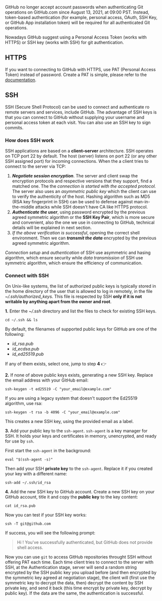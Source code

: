 GitHub no longer accept account passwords when authenticating Git operations on GitHub.com since August 13, 2021, at 09:00 PST. Instead, token-based authentication (for example, personal access, OAuth, SSH Key, or GitHub App installation token) will be required for all authenticated Git operations.

Nowadays GitHub suggest using a Personal Access Token (works with HTTPS) or SSH key (works with SSH) for git authentication.

## HTTPS

If you want to connecting to GitHub with HTTPS, use PAT (Personal Access Token) instead of password. Create a PAT is simple, please refer to the [documentation](https://docs.github.com/en/authentication/keeping-your-account-and-data-secure/creating-a-personal-access-token).

## SSH

SSH (Secure Shell Protocol) can be used to connect and authenticate ro remote servers and services, include GitHub. The advantage of SSH keys is that you can connect to GitHub without supplying your username and personal access token at each visit. You can also use an SSH key to sign commits.

### How does SSH work

SSH applications are based on a **client–server** architecture. SSH operates on TCP port 22 by default. The host (server) listens on port 22 (or any other SSH assigned port) for incoming connections. When the a client tries to connect to the server via TCP:

1. _**Negotiate session encryption**_. The server and client swap the encryption protocols and respective versions that they support, find a matched one. The the _connection is started with the accepted protocol._ The server also uses an _asymmetric public key_ which the client can use to verify the authenticity of the host. Hashing algorithm such as MD5 (RSA key fingerprint in SSH) can be used to defense against man-in-the-middle attacks while SSH doesn't have CA like HTTPS protocol.
2. **_Authenticate the user_**, using password encrypted by the previous agreed symmetric algorithm or the **SSH Key Pair**, which is more secure and convenient, also the one we use in connecting to GitHub, technical details will be explained in next section.
3. _If the above verification is successful_, opening the correct shell environment. Then we can _**transmit the data**_ encrypted by the previous agreed symmetric algorithm.

_Connection setup_ and _authentication_ of SSH use asymmetric and hasing algorithm, which ensure security while _data transmission_ of SSH use symmetric algorithm, which ensure the efficiency of communication.

### Connect with SSH

On Unix-like systems, the list of authorized public keys is typically stored in the home directory of the user that is allowed to log in remotely, in the file _~/.ssh/authorized_keys._ This file is respected by SSH **only if it is not writable by anything apart from the owner and root**.

**1.** Enter the _~/.ssh_ directory and list the files to check for existing SSH keys.

```shell
cd ~/.ssh && ls
```

By default, the filenames of supported public keys for GitHub are one of the following:

- *id_rsa.pub*
- *id_ecdsa.pub*
- *id_ed25519.pub*
    
If any of them exists, select one, jump to step **4** 👉

**2.** If none of above public keys exists, generating a new SSH key. Replace the email address with your GitHub email:

```shell
ssh-keygen -t ed25519 -C "your_email@example.com"
```

If you are using a legacy system that doesn't support the Ed25519 algorithm, use rsa:

```shell
ssh-keygen -t rsa -b 4096 -C "your_email@example.com"
```

This creates a new SSH key, using the provided email as a label.

**3.** Add your public key to the `ssh-agent`. `ssh-agent` is a key manager for SSH. It holds your keys and certificates in memory, unencrypted, and ready for use by `ssh`.

First start the `ssh-agent` in the background:

```shell
eval "$(ssh-agent -s)"
```

Then add your SSH **private key** to the `ssh-agent`. Replace it if you created your key with a different name:

```shell
ssh-add ~/.ssh/id_rsa
```

**4.** Add the new SSH key to GitHub account. Create a new SSH key on your GitHub account, title it and copy the **public key** to the key content:

```shell
cat id_rsa.pub
```

Now you can test if your SSH key works:

```shell
ssh -T git@github.com 
```

If success, you will see the following prompt:

> Hi <yourname>! You've successfully authenticated, but GitHub does not provide shell access.

Now you can use `git` to access GitHub repositories throught SSH without offering PAT each time. Each time client tries to connect to the server with SSH, at the Authentication stage, server will send a random string encrypted by the SSH public key you upload before (and then encrypted by the symmetric key agreed at negotiation stage), the client will (first use the symmetric key to decrypt the data, then) decrypt the content by SSH private key, and send it back (this time encrypt by private key, decrypt by public key). If the data are the same, the authentication is successful.